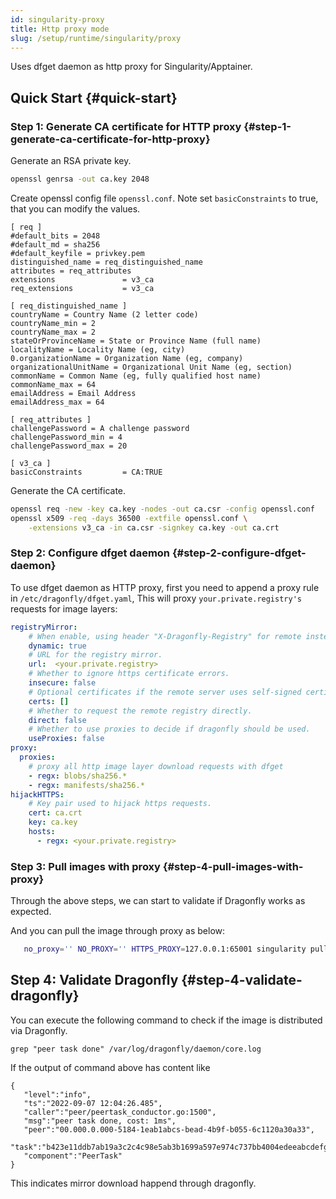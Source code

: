 ```yaml
---
id: singularity-proxy
title: Http proxy mode
slug: /setup/runtime/singularity/proxy
---
```



Uses dfget daemon as http proxy for Singularity/Apptainer.

## Quick Start {#quick-start}

### Step 1: Generate CA certificate for HTTP proxy {#step-1-generate-ca-certificate-for-http-proxy}

Generate an RSA private key.

```bash
openssl genrsa -out ca.key 2048
```

Create openssl config file `openssl.conf`.
Note set `basicConstraints` to true, that you can modify the values.

```text
[ req ]
#default_bits = 2048
#default_md = sha256
#default_keyfile = privkey.pem
distinguished_name = req_distinguished_name
attributes = req_attributes
extensions               = v3_ca
req_extensions           = v3_ca

[ req_distinguished_name ]
countryName = Country Name (2 letter code)
countryName_min = 2
countryName_max = 2
stateOrProvinceName = State or Province Name (full name)
localityName = Locality Name (eg, city)
0.organizationName = Organization Name (eg, company)
organizationalUnitName = Organizational Unit Name (eg, section)
commonName = Common Name (eg, fully qualified host name)
commonName_max = 64
emailAddress = Email Address
emailAddress_max = 64

[ req_attributes ]
challengePassword = A challenge password
challengePassword_min = 4
challengePassword_max = 20

[ v3_ca ]
basicConstraints         = CA:TRUE
```

Generate the CA certificate.

```bash
openssl req -new -key ca.key -nodes -out ca.csr -config openssl.conf
openssl x509 -req -days 36500 -extfile openssl.conf \
    -extensions v3_ca -in ca.csr -signkey ca.key -out ca.crt
```

### Step 2: Configure dfget daemon {#step-2-configure-dfget-daemon}

To use dfget daemon as HTTP proxy, first you need to append a proxy rule in
`/etc/dragonfly/dfget.yaml`, This will proxy
`your.private.registry's` requests for image layers:

```yaml
registryMirror:
    # When enable, using header "X-Dragonfly-Registry" for remote instead of url.
    dynamic: true
    # URL for the registry mirror.
    url:  <your.private.registry>
    # Whether to ignore https certificate errors.
    insecure: false
    # Optional certificates if the remote server uses self-signed certificates.
    certs: []
    # Whether to request the remote registry directly.
    direct: false
    # Whether to use proxies to decide if dragonfly should be used.
    useProxies: false
proxy:
  proxies:
    # proxy all http image layer download requests with dfget
    - regx: blobs/sha256.*
    - regx: manifests/sha256.*
hijackHTTPS:
    # Key pair used to hijack https requests.
    cert: ca.crt
    key: ca.key
    hosts:
      - regx: <your.private.registry>
```

### Step 3: Pull images with proxy {#step-4-pull-images-with-proxy}

Through the above steps, we can start to validate if Dragonfly works as expected.

And you can pull the image through proxy as below:

```bash
   no_proxy='' NO_PROXY='' HTTPS_PROXY=127.0.0.1:65001 singularity pull  oras://hostname/path/image:tag
```

## Step 4: Validate Dragonfly {#step-4-validate-dragonfly}

You can execute the following command to
check if the image is distributed via Dragonfly.

```shell
grep "peer task done" /var/log/dragonfly/daemon/core.log
```

If the output of command above has content like

```shell
{
   "level":"info",
   "ts":"2022-09-07 12:04:26.485",
   "caller":"peer/peertask_conductor.go:1500",
   "msg":"peer task done, cost: 1ms",
   "peer":"00.000.0.000-5184-1eab1abcs-bead-4b9f-b055-6c1120a30a33",
   "task":"b423e11ddb7ab19a3c2c4c98e5ab3b1699a597e974c737bb4004edeeabcdefgh",
   "component":"PeerTask"
}
```

This indicates mirror download happend through dragonfly.

